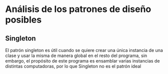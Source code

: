 # Análisis de los patrones de diseño posibles
## Singleton
El patrón singleton es útil cuando se quiere crear una única instancia de una clase y usar la misma de manera global en el resto del programa, sin embargo, el propósito de este programa es ensamblar varias instancias de distintas computadoras, por lo que Singleton no es el patrón ideal
